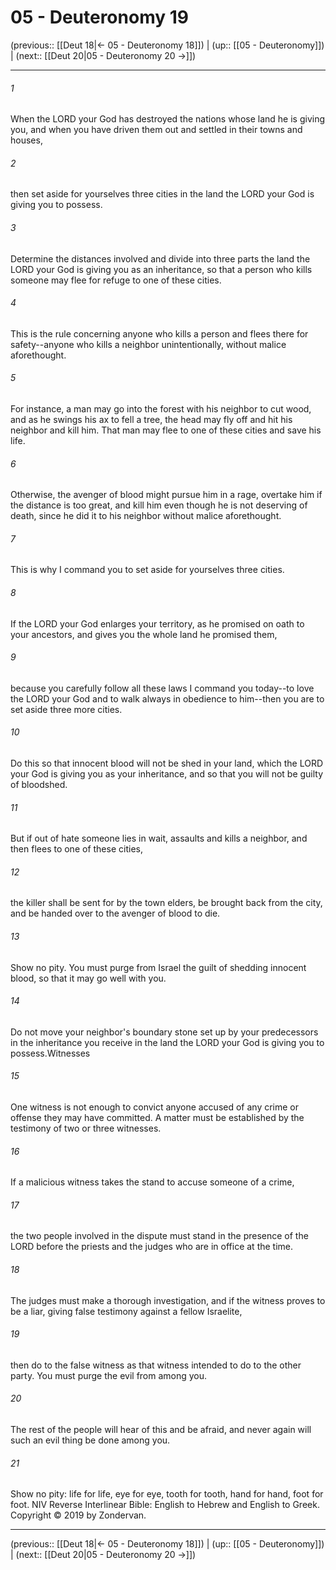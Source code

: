 # 05 - Deuteronomy 19

(previous:: [[Deut 18|← 05 - Deuteronomy 18]]) | (up:: [[05 - Deuteronomy]]) | (next:: [[Deut 20|05 - Deuteronomy 20 →]])

***


###### 1 
When the LORD your God has destroyed the nations whose land he is giving you, and when you have driven them out and settled in their towns and houses, 

###### 2 
then set aside for yourselves three cities in the land the LORD your God is giving you to possess. 

###### 3 
Determine the distances involved and divide into three parts the land the LORD your God is giving you as an inheritance, so that a person who kills someone may flee for refuge to one of these cities. 

###### 4 
This is the rule concerning anyone who kills a person and flees there for safety--anyone who kills a neighbor unintentionally, without malice aforethought. 

###### 5 
For instance, a man may go into the forest with his neighbor to cut wood, and as he swings his ax to fell a tree, the head may fly off and hit his neighbor and kill him. That man may flee to one of these cities and save his life. 

###### 6 
Otherwise, the avenger of blood might pursue him in a rage, overtake him if the distance is too great, and kill him even though he is not deserving of death, since he did it to his neighbor without malice aforethought. 

###### 7 
This is why I command you to set aside for yourselves three cities. 

###### 8 
If the LORD your God enlarges your territory, as he promised on oath to your ancestors, and gives you the whole land he promised them, 

###### 9 
because you carefully follow all these laws I command you today--to love the LORD your God and to walk always in obedience to him--then you are to set aside three more cities. 

###### 10 
Do this so that innocent blood will not be shed in your land, which the LORD your God is giving you as your inheritance, and so that you will not be guilty of bloodshed. 

###### 11 
But if out of hate someone lies in wait, assaults and kills a neighbor, and then flees to one of these cities, 

###### 12 
the killer shall be sent for by the town elders, be brought back from the city, and be handed over to the avenger of blood to die. 

###### 13 
Show no pity. You must purge from Israel the guilt of shedding innocent blood, so that it may go well with you. 

###### 14 
Do not move your neighbor's boundary stone set up by your predecessors in the inheritance you receive in the land the LORD your God is giving you to possess.Witnesses 

###### 15 
One witness is not enough to convict anyone accused of any crime or offense they may have committed. A matter must be established by the testimony of two or three witnesses. 

###### 16 
If a malicious witness takes the stand to accuse someone of a crime, 

###### 17 
the two people involved in the dispute must stand in the presence of the LORD before the priests and the judges who are in office at the time. 

###### 18 
The judges must make a thorough investigation, and if the witness proves to be a liar, giving false testimony against a fellow Israelite, 

###### 19 
then do to the false witness as that witness intended to do to the other party. You must purge the evil from among you. 

###### 20 
The rest of the people will hear of this and be afraid, and never again will such an evil thing be done among you. 

###### 21 
Show no pity: life for life, eye for eye, tooth for tooth, hand for hand, foot for foot. NIV Reverse Interlinear Bible: English to Hebrew and English to Greek. Copyright © 2019 by Zondervan.

***

(previous:: [[Deut 18|← 05 - Deuteronomy 18]]) | (up:: [[05 - Deuteronomy]]) | (next:: [[Deut 20|05 - Deuteronomy 20 →]])
